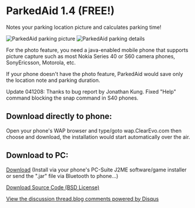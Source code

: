 ParkedAid 1.4 (FREE!) 
=====================

Notes your parking location picture and calculates parking time!

![ParkedAid parking picture](jpkss1.JPG) ![ParkedAid parking details](jpkss2.JPG)

For the photo feature, you need a java-enabled mobile phone that supports picture capture such as most Nokia Series 40 or S60 camera phones, SonyEricsson, Motorola, etc.

If your phone doesn't have the photo feature, ParkedAid would save only the location note and parking duration.

Update 041208: Thanks to bug report by Jonathan Kung. Fixed "Help" command blocking the snap command in S40 phones. 


Download directly to phone: 
--------------------------

Open your phone's WAP browser and type/goto wap.ClearEvo.com then choose and download, the installation would start automatically over the air.

Download to PC:   
--------------
[Download](ParkedAid.jar) (Install via your phone's PC-Suite J2ME software/game installer or send the ".jar" file via Bluetooth to phone...)

[Download Source Code (BSD License)](ParkedAid_src.zip)

<p>
<div id="disqus_thread"></div><script type="text/javascript" src="http://disqus.com/forums/kasiditsblog/embed.js"></script><noscript><a href="http://disqus.com/forums/kasiditsblog/?url=ref">View the discussion thread.</a></noscript><a href="http://disqus.com" class="dsq-brlink">blog comments powered by <span class="logo-disqus">Disqus</span></a></p>
